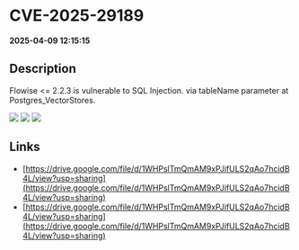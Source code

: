 # CVE-2025-29189

**2025-04-09 12:15:15**

## Description
Flowise <= 2.2.3 is vulnerable to SQL Injection. via tableName parameter at Postgres_VectorStores.

![](https://img.shields.io/static/v1?label=Score&message=7.6&color=red)
![](https://img.shields.io/static/v1?label=Severity&message=HIGH&color=red)
![](https://img.shields.io/static/v1?label=CWE&message=SQL&color=green)

## Links
- [https://drive.google.com/file/d/1WHPslTmQmAM9xPJifULS2qAo7hcidB4L/view?usp=sharing](https://drive.google.com/file/d/1WHPslTmQmAM9xPJifULS2qAo7hcidB4L/view?usp=sharing)
- [https://drive.google.com/file/d/1WHPslTmQmAM9xPJifULS2qAo7hcidB4L/view?usp=sharing](https://drive.google.com/file/d/1WHPslTmQmAM9xPJifULS2qAo7hcidB4L/view?usp=sharing)
